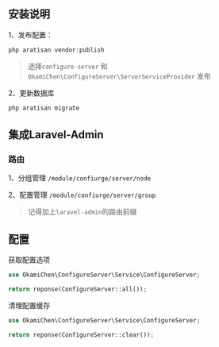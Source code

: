 ## 安装说明
1、发布配置：
```php
php aratisan vendor:publish
```
> 选择`configure-server` 和 `OkamiChen\ConfigureServer\ServerServiceProvider` 发布

2、更新数据库

```php
php aratisan migrate
```

## 集成Laravel-Admin

### 路由
1、分组管理
`/module/confiurge/server/node`

2、配置管理
`/module/confiurge/server/group`
> 记得加上`laravel-admin`的路由前缀

## 配置

获取配置选项

```php
use OkamiChen\ConfigureServer\Service\ConfigureServer;

return reponse(ConfigureServer::all());
```

清理配置缓存

```php
use OkamiChen\ConfigureServer\Service\ConfigureServer;

return reponse(ConfigureServer::clear());
```

